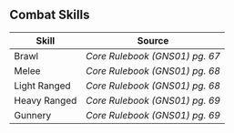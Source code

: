 ## Combat Skills

| Skill | Source |
| --- | --- |
| Brawl | *Core Rulebook (GNS01) pg. 67* |
| Melee | *Core Rulebook (GNS01) pg. 68* |
| Light Ranged | *Core Rulebook (GNS01) pg. 68* |
| Heavy Ranged | *Core Rulebook (GNS01) pg. 69* |
| Gunnery | *Core Rulebook (GNS01) pg. 69* |
